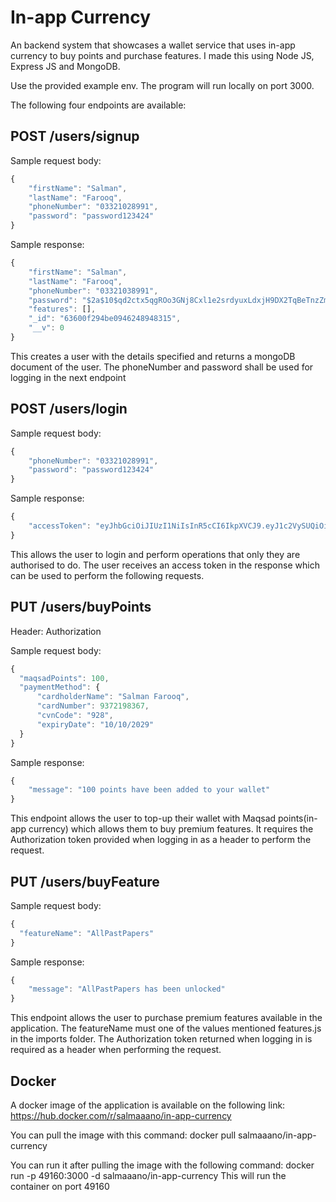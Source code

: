 <h1> In-app Currency </h1>

An backend system that showcases a wallet service that uses in-app currency to buy points and purchase features. I made this using Node JS, Express JS and MongoDB.

Use the provided example env. The program will run locally on port 3000.

The following four endpoints are available:

<h2> POST /users/signup </h2>

Sample request body:
```javascript
{
    "firstName": "Salman",
    "lastName": "Farooq",
    "phoneNumber": "03321028991",
    "password": "password123424"
}
```
Sample response:
```javascript
{
    "firstName": "Salman",
    "lastName": "Farooq",
    "phoneNumber": "03321038991",
    "password": "$2a$10$qd2ctx5qgROo3GNj8Cxl1e2srdyuxLdxjH9DX2TqBeTnzZmMwqIge",
    "features": [],
    "_id": "63600f294be0946248948315",
    "__v": 0
}
```

This creates a user with the details specified and returns a mongoDB document of the user. The phoneNumber and password shall
be used for logging in the next endpoint

<h2> POST /users/login </h2>

Sample request body:
```javascript
{
    "phoneNumber": "03321028991",
    "password": "password123424"
}
```
Sample response:
```javascript
{
    "accessToken": "eyJhbGciOiJIUzI1NiIsInR5cCI6IkpXVCJ9.eyJ1c2VySUQiOiI2MzVlOWFmMDUwZGQ3NzEyOWJkYjFmMDMiLCJwaG9uZU51bWJlciI6IjAzMzIxMDI4OTkxIiwiaWF0IjoxNjY3MjM5Mzg3LCJleHAiOjE2NjcyNDY1ODd9.GmZ3v3Bq87wMREBiRhFrgR_8fbFsoj08nxeTepYJ_2I"
}
```
This allows the user to login and perform operations that only they are authorised to do.
The user receives an access token in the response which can be used to perform the following
requests.

<h2> PUT /users/buyPoints </h2>

Header: Authorization

Sample request body: 

```javascript
{
  "maqsadPoints": 100,
  "paymentMethod": {
      "cardholderName": "Salman Farooq",
      "cardNumber": 9372198367,
      "cvnCode": "928",
      "expiryDate": "10/10/2029"
  }  
}
```
Sample response:
```javascript
{
    "message": "100 points have been added to your wallet"
}
```
This endpoint allows the user to top-up their wallet with Maqsad points(in-app currency)
which allows them to buy premium features. It requires the Authorization token provided when logging in
as a header to perform the request.

<h2> PUT /users/buyFeature </h2>

Sample request body:

```javascript
{
  "featureName": "AllPastPapers"
}
```

Sample response:

```javascript
{
    "message": "AllPastPapers has been unlocked"
}
```
This endpoint allows the user to purchase premium features available
in the application. The featureName must one of the values mentioned features.js in the imports folder.
The Authorization token returned when logging in is required
as a header when performing the request.

<h2>Docker</h2>

A docker image of the application is available on the following link:
https://hub.docker.com/r/salmaaano/in-app-currency

You can pull the image with this command:
docker pull salmaaano/in-app-currency

You can run it after pulling the image with the following command:
docker run -p 49160:3000 -d salmaaano/in-app-currency
This will run the container on port 49160
